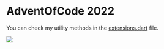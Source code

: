 # AdventOfCode 2022

You can check my utility methods in the [extensions.dart](utils/extensions.dart) file.

<a href="https://adventofcode.com/2022">
    <img src="https://blogs.sap.com/wp-content/uploads/2020/11/EkaoQQTXEAMA4BN.jpg">
</a>
